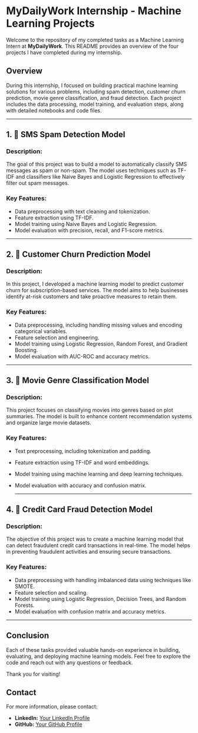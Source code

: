 # MyDailyWork Internship - Machine Learning Projects

Welcome to the repository of my completed tasks as a Machine Learning Intern at **MyDailyWork**. This README provides an overview of the four projects I have completed during my internship.

## Overview

During this internship, I focused on building practical machine learning solutions for various problems, including spam detection, customer churn prediction, movie genre classification, and fraud detection. Each project includes the data processing, model training, and evaluation steps, along with detailed notebooks and code files.

---

## 1. 🚀 SMS Spam Detection Model

### Description:
The goal of this project was to build a model to automatically classify SMS messages as spam or non-spam. The model uses techniques such as TF-IDF and classifiers like Naive Bayes and Logistic Regression to effectively filter out spam messages.

### Key Features:
- Data preprocessing with text cleaning and tokenization.
- Feature extraction using TF-IDF.
- Model training using Naive Bayes and Logistic Regression.
- Model evaluation with precision, recall, and F1-score metrics.

---

## 2. 🚀 Customer Churn Prediction Model

### Description:
In this project, I developed a machine learning model to predict customer churn for subscription-based services. The model aims to help businesses identify at-risk customers and take proactive measures to retain them.

### Key Features:
- Data preprocessing, including handling missing values and encoding categorical variables.
- Feature selection and engineering.
- Model training using Logistic Regression, Random Forest, and Gradient Boosting.
- Model evaluation with AUC-ROC and accuracy metrics.

---

## 3. 🚀 Movie Genre Classification Model

### Description:
This project focuses on classifying movies into genres based on plot summaries. The model is built to enhance content recommendation systems and organize large movie datasets.

### Key Features:
- Text preprocessing, including tokenization and padding.
- Feature extraction using TF-IDF and word embeddings.
- Model training using machine learning and deep learning techniques.
- Model evaluation with accuracy and confusion matrix.

  ---

## 4. 🚀 Credit Card Fraud Detection Model

### Description:
The objective of this project was to create a machine learning model that can detect fraudulent credit card transactions in real-time. The model helps in preventing fraudulent activities and ensuring secure transactions.

### Key Features:
- Data preprocessing with handling imbalanced data using techniques like SMOTE.
- Feature selection and scaling.
- Model training using Logistic Regression, Decision Trees, and Random Forests.
- Model evaluation with confusion matrix and accuracy metrics.

---

## Conclusion

Each of these tasks provided valuable hands-on experience in building, evaluating, and deploying machine learning models. Feel free to explore the code and reach out with any questions or feedback.

Thank you for visiting!

## Contact

For more information, please contact:
- **LinkedIn:** [Your LinkedIn Profile](https://www.linkedin.com/in/suhas-kolekar-56b333194/)
- **GitHub:** [Your GitHub Profile](https://github.com/Suhaskolekar10/MyDailyWork_Internship)

